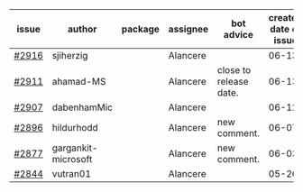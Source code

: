 | issue | author | package | assignee | bot advice | created date of issue | target release date | date from target |
| ------ | ------ | ------ | ------ | ------ | ------ | ------ | :-----: |
| [#2916](https://github.com/Azure/sdk-release-request/issues/2916) | sjiherzig |  | Alancere |  | 06-13 | 06-30 |  |
| [#2911](https://github.com/Azure/sdk-release-request/issues/2911) | ahamad-MS |  | Alancere | close to release date.  | 06-13 | 06-15 | 0 |
| [#2907](https://github.com/Azure/sdk-release-request/issues/2907) | dabenhamMic |  | Alancere |  | 06-12 | 06-27 |  |
| [#2896](https://github.com/Azure/sdk-release-request/issues/2896) | hildurhodd |  | Alancere | new comment. | 06-07 | 06-21 |  |
| [#2877](https://github.com/Azure/sdk-release-request/issues/2877) | gargankit-microsoft |  | Alancere | new comment. | 06-03 | 06-30 |  |
| [#2844](https://github.com/Azure/sdk-release-request/issues/2844) | vutran01 |  | Alancere |  | 05-26 | 06-09 |  |
